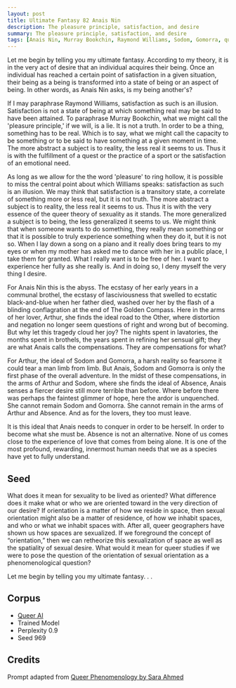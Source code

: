 ```yaml
---
layout: post
title: Ultimate Fantasy 82 Anais Nin
description: The pleasure principle, satisfaction, and desire
summary: The pleasure principle, satisfaction, and desire
tags: [Anais Nin, Murray Bookchin, Raymond Williams, Sodom, Gomorra, queer, GPT-2, RunwayML]
---
```


Let me begin by telling you my ultimate fantasy. According to my theory, it is in the very act of desire that an individual acquires their being. Once an individual has reached a certain point of satisfaction in a given situation, their being as a being is transformed into a state of being or an aspect of being. In other words, as Anais Nin asks, is my being another's?

If I may paraphrase Raymond Williams, satisfaction as such is an illusion. Satisfaction is not a state of being at which something real may be said to have been attained. To paraphrase Murray Bookchin, what we might call the 'pleasure principle,' if we will, is a lie. It is not a truth. In order to be a thing, something has to be real. Which is to say, what we might call the capacity to be something or to be said to have something at a given moment in time. The more abstract a subject is to reality, the less real it seems to us. Thus it is with the fulfillment of a quest or the practice of a sport or the satisfaction of an emotional need.

As long as we allow for the the word 'pleasure' to ring hollow, it is possible to miss the central point about which Williams speaks: satisfaction as such is an illusion. We may think that satisfaction is a transitory state, a correlate of something more or less real, but it is not truth. The more abstract a subject is to reality, the less real it seems to us. Thus it is with the very essence of the queer theory of sexuality as it stands. The more generalized a subject is to being, the less generalized it seems to us. We might think that when someone wants to do something, they really mean something or that it is possible to truly experience something when they do it, but it is not so. When I lay down a song on a piano and it really does bring tears to my eyes or when my mother has asked me to dance with her in a public place, I take them for granted. What I really want is to be free of her. I want to experience her fully as she really is. And in doing so, I deny myself the very thing I desire.

For Anais Nin this is the abyss. The ecstasy of her early years in a communal brothel, the ecstasy of lasciviousness that swelled to ecstatic black-and-blue when her father died, washed over her by the flash of a blinding conflagration at the end of The Golden Compass. Here in the arms of her lover, Arthur, she finds the ideal road to the Other, where distortion and negation no longer seem questions of right and wrong but of becoming. But why let this tragedy cloud her joy? The nights spent in lavatories, the months spent in brothels, the years spent in refining her sensual gift; they are what Anais calls the compensations. They are compensations for what?

For Arthur, the ideal of Sodom and Gomorra, a harsh reality so fearsome it could tear a man limb from limb. But Anais, Sodom and Gomorra is only the first phase of the overall adventure. In the midst of these compensations, in the arms of Arthur and Sodom, where she finds the ideal of Absence, Anais senses a fiercer desire still more terrible than before. Where before there was perhaps the faintest glimmer of hope, here the ardor is unquenched. She cannot remain Sodom and Gomorra. She cannot remain in the arms of Arthur and Absence. And as for the lovers, they too must leave.

It is this ideal that Anais needs to conquer in order to be herself. In order to become what she must be. Absence is not an alternative. None of us comes close to the experience of love that comes from being alone. It is one of the most profound, rewarding, innermost human needs that we as a species have yet to fully understand.




## Seed

What does it mean for sexuality to be lived as oriented? What difference does it make what or who we are oriented toward in the very direction of our desire? If orientation is a matter of how we reside in space, then sexual orientation might also be a matter of residence, of how we inhabit spaces, and who or what we inhabit spaces with. After all, queer geographers have shown us how spaces are sexualized. If we foreground the concept of “orientation,” then we can retheorize this sexualization of space as well as the spatiality of sexual desire. What would it mean for queer studies if we were to pose the question of the orientation of sexual orientation as a phenomenological question?

Let me begin by telling you my ultimate fantasy. . .

## Corpus

- [Queer AI](/queerai)
- Trained Model
- Perplexity 0.9
- Seed 969

## Credits

Prompt adapted from [Queer Phenomenology by Sara Ahmed](https://www.dukeupress.edu/queer-phenomenology)
